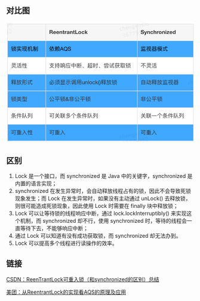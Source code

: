 ## 对比图
<img src="../assets/ReentrantLock和synchronized对比图.png" style="zoom: 80%;" />

## 区别

1. Lock 是一个接口，而 synchronized 是 Java 中的关键字，synchronized 是内置的语言实现；
2. synchronized 在发生异常时，会自动释放线程占有的锁，因此不会导致死锁现象发生；而 Lock 在发生异常时，如果没有主动通过 unLock() 去释放锁，则很可能造成死锁现象，因此使用 Lock 时需要在 finally 块中释放锁；
3. Lock 可以让等待锁的线程响应中断，通过 lock.lockInterruptibly() 来实现这个机制，而 synchronized 却不行，使用 synchronized 时，等待的线程会一直等待下去，不能够响应中断；
4. 通过 Lock 可以知道有没有成功获取锁，而 synchronized 却无法办到。
5. Lock 可以提高多个线程进行读操作的效率。

## 链接
[CSDN：ReenTrantLock可重入锁（和synchronized的区别）总结](https://blog.csdn.net/qq838642798/article/details/65441415)

[美团：从ReentrantLock的实现看AQS的原理及应用](https://tech.meituan.com/2019/12/05/aqs-theory-and-apply.html)